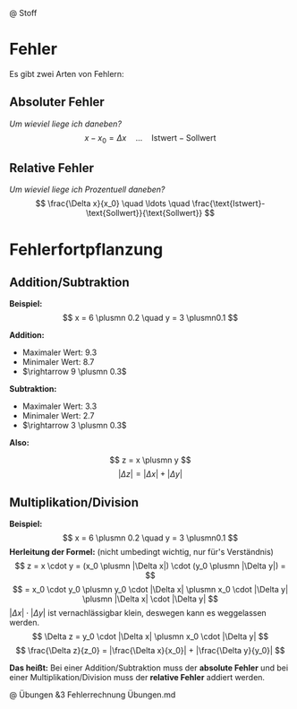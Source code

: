 @ Stoff
# Fehler

Es gibt zwei Arten von Fehlern:

## Absoluter Fehler
*Um wieviel liege ich daneben?*
$$
x-x_0 = \Delta x \quad \ldots \quad \text{Istwert}-\text{Sollwert}
$$

## Relative Fehler
*Um wieviel liege ich Prozentuell daneben?*
$$
\frac{\Delta x}{x_0} \quad \ldots \quad \frac{\text{Istwert}-\text{Sollwert}}{\text{Sollwert}}
$$

# Fehlerfortpflanzung

## Addition/Subtraktion
**Beispiel:**
$$
x = 6 \plusmn 0.2 \quad y = 3 \plusmn0.1
$$

**Addition:**
- Maximaler Wert: $9.3$
- Minimaler Wert: $8.7$
- $\rightarrow 9 \plusmn 0.3$ 

**Subtraktion:**
- Maximaler Wert: $3.3$
- Minimaler Wert: $2.7$
- $\rightarrow 3 \plusmn 0.3$

**Also:**

$$
z = x \plusmn y
$$
$$
|\Delta z| = |\Delta x| + |\Delta y|
$$

## Multiplikation/Division
**Beispiel:**
$$
x = 6 \plusmn 0.2 \quad y = 3 \plusmn0.1
$$
**Herleitung der Formel:** (nicht umbedingt wichtig, nur für's Verständnis)
$$
z = x \cdot y = (x_0 \plusmn |\Delta x|) \cdot (y_0 \plusmn |\Delta y|) =
$$
$$
= x_0 \cdot y_0 \plusmn y_0 \cdot |\Delta x| \plusmn x_0 \cdot |\Delta y| \plusmn |\Delta x| \cdot |\Delta y|
$$
$|\Delta x| \cdot |\Delta y|$ ist vernachlässigbar klein, deswegen kann es weggelassen werden. 
$$
\Delta z = y_0 \cdot |\Delta x| \plusmn x_0 \cdot |\Delta y|
$$
$$
\frac{\Delta z}{z_0} = |\frac{\Delta x}{x_0}| + |\frac{\Delta y}{y_0}|
$$

**Das heißt:** Bei einer Addition/Subtraktion muss der **absolute Fehler** und bei einer Multiplikation/Division muss der **relative Fehler** addiert werden.

@ Übungen
&3 Fehlerrechnung Übungen.md